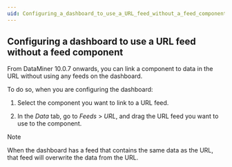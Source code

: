 ```yaml
---
uid: Configuring_a_dashboard_to_use_a_URL_feed_without_a_feed_component
---
```


## Configuring a dashboard to use a URL feed without a feed component

From DataMiner 10.0.7 onwards, you can link a component to data in the URL without using any feeds on the dashboard.

To do so, when you are configuring the dashboard:

1. Select the component you want to link to a URL feed.

2. In the *Data* tab, go to *Feeds* > *URL*, and drag the URL feed you want to use to the component.

> [!NOTE]
> When the dashboard has a feed that contains the same data as the URL, that feed will overwrite the data from the URL.
>
